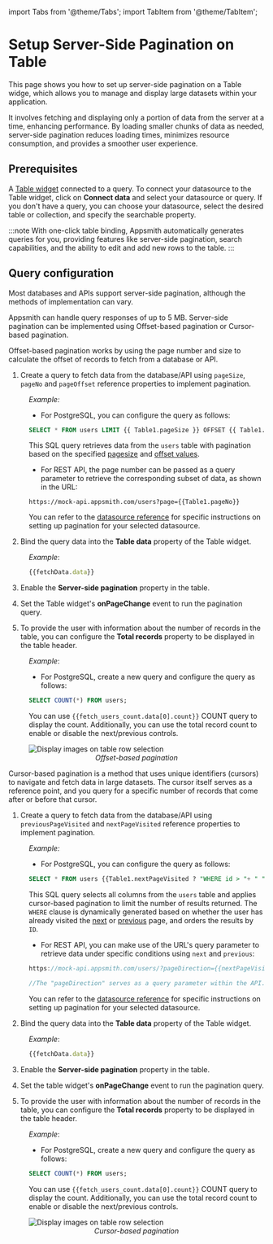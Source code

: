 import Tabs from '@theme/Tabs';
import TabItem from '@theme/TabItem';


# Setup Server-Side Pagination on Table


This page shows you how to set up server-side pagination on a Table widge, which allows you to manage and display large datasets within your application.


It involves fetching and displaying only a portion of data from the server at a time, enhancing performance. By loading smaller chunks of data as needed, server-side pagination reduces loading times, minimizes resource consumption, and provides a smoother user experience.



<VideoEmbed host="youtube" videoId="9_uqwm4M4Yg" title="Server-side Pagination on Table" caption="Server-side Pagination on Table"/>



## Prerequisites


A [Table widget](/reference/widgets/table) connected to a query. To connect your datasource to the Table widget, click on **Connect data** and select your datasource or query. If you don't have a query, you can choose your datasource, select the desired table or collection, and specify the searchable property. 

:::note
With one-click table binding, Appsmith automatically generates queries for you, providing features like server-side pagination, search capabilities, and the ability to edit and add new rows to the table.
:::


## Query configuration


Most databases and APIs support server-side pagination, although the methods of implementation can vary.


Appsmith can handle query responses of up to 5 MB. Server-side pagination can be implemented using Offset-based pagination or Cursor-based pagination.


<Tabs queryString="current-edition">
<TabItem label="Offset-based pagination" value="Offset_edition">




Offset-based pagination works by using the page number and size to calculate the offset of records to fetch from a database or API.


1. Create a query to fetch data from the database/API using `pageSize`, `pageNo` and `pageOffset` reference properties to implement pagination.


<dd>


*Example:*


* For PostgreSQL, you can configure the query as follows:


```sql
SELECT * FROM users LIMIT {{ Table1.pageSize }} OFFSET {{ Table1.pageOffset }};
```

This SQL query retrieves data from the `users` table with pagination based on the specified [pagesize](/reference/widgets/table#pagesize-number) and [offset values](/reference/widgets/table#pageoffset-number).



* For REST API, the page number can be passed as a query parameter to retrieve the corresponding subset of data, as shown in the URL:


```
https://mock-api.appsmith.com/users?page={{Table1.pageNo}}
```


You can refer to the [datasource reference](/connect-data/reference) for specific instructions on setting up pagination for your selected datasource.


</dd>




2. Bind the query data into the **Table data** property of the Table widget.

<dd>

*Example*: 

```js
{{fetchData.data}}
```

</dd>

3. Enable the **Server-side pagination** property in the table.


4. Set the Table widget's **onPageChange** event to run the pagination query.


5. To provide the user with information about the number of records in the table, you can configure the **Total records** property to be displayed in the table header. 


<dd>

*Example*:

* For PostgreSQL, create a new query and configure the query as follows:

```sql
SELECT COUNT(*) FROM users;
```

You can use `{{fetch_users_count.data[0].count}}` COUNT query to display the count. Additionally, you can use the total record count to enable or disable the next/previous controls.

</dd>


<figure>
<img src="/img/off-set.gif" style= {{width:"700px", height:"auto"}} alt="Display images on table row selection"/>
<figcaption align = "center"><i>Offset-based pagination</i></figcaption>
</figure>


</TabItem>


<TabItem value="Cursor" label="Cursor-based-pagination">

Cursor-based pagination is a method that uses unique identifiers (cursors) to navigate and fetch data in large datasets. The cursor itself serves as a reference point, and you query for a specific number of records that come after or before that cursor. 

1. Create a query to fetch data from the database/API using `previousPageVisited` and `nextPageVisited` reference properties to implement pagination.

<dd>


*Example:*


* For PostgreSQL, you can configure the query as follows:


```sql
SELECT * FROM users {{Table1.nextPageVisited ? "WHERE id > "+ " "+ Table1.tableData[Table1.tableData.length-1]["id"] : Table1.previousPageVisited ? "WHERE id <"+ " "+ Table1.tableData[0]["id"] : "" }} ORDER BY id LIMIT {{Table1.pageSize}} ;
```

This SQL query selects all columns from the `users` table and applies cursor-based pagination to limit the number of results returned. The `WHERE` clause is dynamically generated based on whether the user has already visited the [next](/reference/widgets/table#nextpagevisited-boolean) or [previous](/reference/widgets/table#previouspagevisited-boolean) page, and orders the results by `ID`.




* For REST API, you can make use of the URL's query parameter to retrieve data under specific conditions using `next` and `previous`:

```js
https://mock-api.appsmith.com/users/?pageDirection={{nextPageVisited ? "next" : previousPageVisited? "previous":"default"}}

//The "pageDirection" serves as a query parameter within the API.
```


You can refer to the [datasource reference](/connect-data/reference) for specific instructions on setting up pagination for your selected datasource.


</dd>

2. Bind the query data into the **Table data** property of the Table widget.

<dd>

*Example*: 

```js
{{fetchData.data}}
```
</dd>

3. Enable the **Server-side pagination** property in the table.


4. Set the table widget's **onPageChange** event to run the pagination query.


5. To provide the user with information about the number of records in the table, you can configure the **Total records** property to be displayed in the table header. 


<dd>

*Example*:

* For PostgreSQL, create a new query and configure the query as follows:

```sql
SELECT COUNT(*) FROM users;
```

You can use `{{fetch_users_count.data[0].count}}` COUNT query to display the count. Additionally, you can use the total record count to enable or disable the next/previous controls.

</dd>


<figure>
<img src="/img/cursor.gif" style= {{width:"700px", height:"auto"}} alt="Display images on table row selection"/>
<figcaption align = "center"><i>Cursor-based pagination</i></figcaption>
</figure>






</TabItem>
</Tabs>




